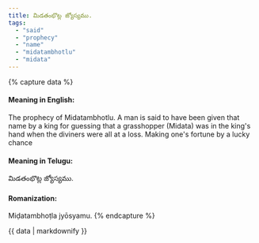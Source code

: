 ```yaml
---
title: మిడతంభొట్ల జ్యోస్యము.
tags:
  - "said"
  - "prophecy"
  - "name"
  - "midatambhotlu"
  - "midata"
---
```


{% capture data %}
#### Meaning in English:
The prophecy of Midatambhotlu.
A man is said to have been given that name by a king for guessing that a grasshopper (Midata) was in the king's hand when the diviners were all at a loss.
Making one's fortune by a lucky chance

#### Meaning in Telugu:
మిడతంభొట్ల జ్యోస్యము.

#### Romanization:
Miḍatambhoṭla jyōsyamu.
{% endcapture %}

{{ data | markdownify }}

